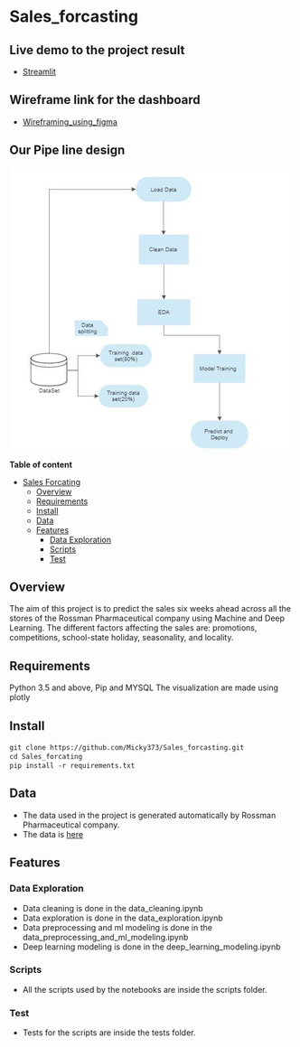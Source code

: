 # Sales_forcasting

## Live demo to the project result

- [Streamlit](https://share.streamlit.io/micky373/sales_forcasting/main/app.py)

## Wireframe link for the dashboard

- [Wireframing_using_figma](https://www.figma.com/file/s8YwKjDZq05UYq4rMqJF0t/Low-fidelity-wireframe?node-id=0%3A1)

## Our Pipe line design

![Image here](./charts/mlflow.jpg)

**Table of content**

- [Sales Forcating](#Sales-forcating)
  - [Overview](#overview)
  - [Requirements](#requirements)
  - [Install](#install)
  - [Data](#data)
  - [Features](#features)
    - [Data Exploration](#data-exploration)
    - [Scripts](#scripts)
    - [Test](#test)

## Overview

The aim of this project is to predict the sales six weeks ahead across all the stores of the Rossman Pharmaceutical company using Machine and Deep Learning. The different factors affecting the sales are: promotions, competitions, school-state holiday, seasonality, and locality.

## Requirements
  Python 3.5 and above, Pip and MYSQL
  The visualization are made using plotly

## Install
```
git clone https://github.com/Micky373/Sales_forcasting.git
cd Sales_forcating
pip install -r requirements.txt
```

## Data
  - The data used in the project is generated automatically by Rossman Pharmaceutical company.
  - The data is [here](https://drive.google.com/file/d/1EgqYG4gN3GKtMhmPala81dEsFpFVm97j/view?usp=sharing) 

## Features

### Data Exploration
  - Data cleaning is done in the data_cleaning.ipynb
  - Data exploration is done in the data_exploration.ipynb
  - Data preprocessing and ml modeling is done in the data_preprocessing_and_ml_modeling.ipynb
  - Deep learning modeling is done in the deep_learning_modeling.ipynb
  
### Scripts
 - All the scripts used by the notebooks are inside the scripts folder.

### Test
 - Tests for the scripts are inside the tests folder.
